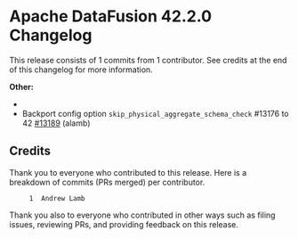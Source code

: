 <!--
Licensed to the Apache Software Foundation (ASF) under one
or more contributor license agreements.  See the NOTICE file
distributed with this work for additional information
regarding copyright ownership.  The ASF licenses this file
to you under the Apache License, Version 2.0 (the
"License"); you may not use this file except in compliance
with the License.  You may obtain a copy of the License at

  http://www.apache.org/licenses/LICENSE-2.0

Unless required by applicable law or agreed to in writing,
software distributed under the License is distributed on an
"AS IS" BASIS, WITHOUT WARRANTIES OR CONDITIONS OF ANY
KIND, either express or implied.  See the License for the
specific language governing permissions and limitations
under the License.
-->

# Apache DataFusion 42.2.0 Changelog

This release consists of 1 commits from 1 contributor. See credits at the end of this changelog for more information.

**Other:**

-
- Backport config option `skip_physical_aggregate_schema_check` #13176 to 42 [#13189](https://github.com/apache/datafusion/pull/13189) (alamb)

## Credits

Thank you to everyone who contributed to this release. Here is a breakdown of commits (PRs merged) per contributor.

```
     1	Andrew Lamb
```

Thank you also to everyone who contributed in other ways such as filing issues, reviewing PRs, and providing feedback on this release.

